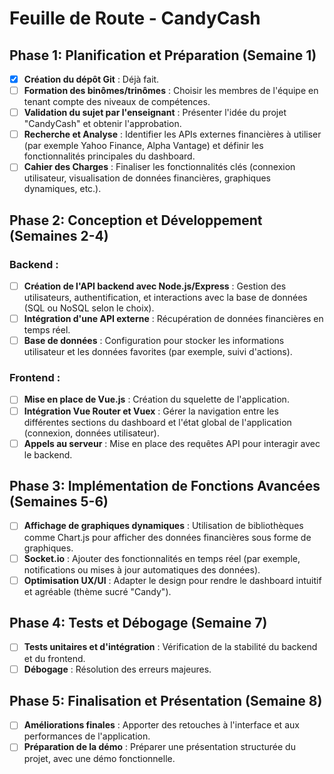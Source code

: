 # Feuille de Route - CandyCash

## Phase 1: Planification et Préparation (Semaine 1)
- [x] **Création du dépôt Git** : Déjà fait.
- [ ] **Formation des binômes/trinômes** : Choisir les membres de l'équipe en tenant compte des niveaux de compétences.
- [ ] **Validation du sujet par l'enseignant** : Présenter l'idée du projet "CandyCash" et obtenir l'approbation.
- [ ] **Recherche et Analyse** : Identifier les APIs externes financières à utiliser (par exemple Yahoo Finance, Alpha Vantage) et définir les fonctionnalités principales du dashboard.
- [ ] **Cahier des Charges** : Finaliser les fonctionnalités clés (connexion utilisateur, visualisation de données financières, graphiques dynamiques, etc.).

## Phase 2: Conception et Développement (Semaines 2-4)
### Backend :
  - [ ] **Création de l'API backend avec Node.js/Express** : Gestion des utilisateurs, authentification, et interactions avec la base de données (SQL ou NoSQL selon le choix).
  - [ ] **Intégration d'une API externe** : Récupération de données financières en temps réel.
  - [ ] **Base de données** : Configuration pour stocker les informations utilisateur et les données favorites (par exemple, suivi d'actions).

### Frontend :
  - [ ] **Mise en place de Vue.js** : Création du squelette de l'application.
  - [ ] **Intégration Vue Router et Vuex** : Gérer la navigation entre les différentes sections du dashboard et l'état global de l'application (connexion, données utilisateur).
  - [ ] **Appels au serveur** : Mise en place des requêtes API pour interagir avec le backend.

## Phase 3: Implémentation de Fonctions Avancées (Semaines 5-6)
- [ ] **Affichage de graphiques dynamiques** : Utilisation de bibliothèques comme Chart.js pour afficher des données financières sous forme de graphiques.
- [ ] **Socket.io** : Ajouter des fonctionnalités en temps réel (par exemple, notifications ou mises à jour automatiques des données).
- [ ] **Optimisation UX/UI** : Adapter le design pour rendre le dashboard intuitif et agréable (thème sucré "Candy").

## Phase 4: Tests et Débogage (Semaine 7)
- [ ] **Tests unitaires et d'intégration** : Vérification de la stabilité du backend et du frontend.
- [ ] **Débogage** : Résolution des erreurs majeures.

## Phase 5: Finalisation et Présentation (Semaine 8)
- [ ] **Améliorations finales** : Apporter des retouches à l'interface et aux performances de l'application.
- [ ] **Préparation de la démo** : Préparer une présentation structurée du projet, avec une démo fonctionnelle.

